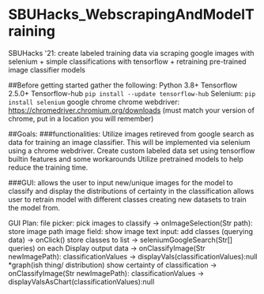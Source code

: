 # SBUHacks_WebscrapingAndModelTraining

SBUHacks '21: create labeled training data via scraping google images with selenium + simple classifications with tensorflow + retraining pre-trained image classifier models

##Before getting started gather the following:
Python 3.8+
Tensorflow 2.5.0+
Tensorflow-hub `pip install --update tensorflow-hub`
Selenium: `pip install selenium`
google chrome
chrome webdriver: https://chromedriver.chromium.org/downloads
(must match your version of chrome, put in a location you will remember)

##Goals: 
###functionalities:
Utilize images retireved from google search as data for training an image classifier. This will be implemented via selenium using a chrome webdriver.
Create custom labeled data set using tensorflow builtin features and some workarounds
Utilize pretrained models to help reduce the training time.

###GUI:
allows the user to input new/unique images for the model to classify and display the distributions of certainty in the classification
allows user to retrain model with different classes creating new datasets to train the model from.

GUI Plan:
  file picker:
    pick images to classify
    -> onImageSelection(Str path): store image path
  image field:
    show image
  text input:
    add classes (querying data)
    -> onClick() store classes to list
    -> seleniumGoogleSearch(Str[] queries) on each 
  Display output data
    -> onClassifyImage(Str newImagePath): classificationValues -> displayVals(classificationValues):null
  *graph(ish thing/ distribution)
    show certainty of classification
     -> onClassifyImage(Str newImagePath): classificationValues -> displayValsAsChart(classificationValues):null

